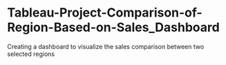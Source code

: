 # Tableau-Project-Comparison-of-Region-Based-on-Sales_Dashboard
Creating a dashboard to visualize the sales comparison between two selected regions
